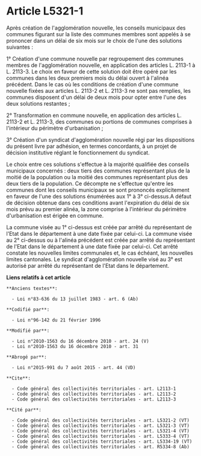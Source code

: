 # Article L5321-1

Après création de l'agglomération nouvelle, les conseils municipaux des communes figurant sur la liste des communes membres
sont appelés à se prononcer dans un délai de six mois sur le choix de l'une des solutions suivantes : 

1° Création d'une commune nouvelle par regroupement des communes membres de l'agglomération nouvelle, en application des
articles L. 2113-1 à L. 2113-3. Le choix en faveur de cette solution doit être opéré par les communes dans les deux premiers
mois du délai ouvert à l'alinéa précédent. Dans le cas où les conditions de création d'une commune nouvelle fixées aux
articles L. 2113-2 et L. 2113-3 ne sont pas remplies, les communes disposent d'un délai de deux mois pour opter entre l'une
des deux solutions restantes ; 

2° Transformation en commune nouvelle, en application des articles L. 2113-2 et L. 2113-3, des communes ou portions de
communes comprises à l'intérieur du périmètre d'urbanisation ; 

3° Création d'un syndicat d'agglomération nouvelle régi par les dispositions du présent livre par adhésion, en termes
concordants, à un projet de décision institutive réglant le fonctionnement du syndicat. 

Le choix entre ces solutions s'effectue à la majorité qualifiée des conseils municipaux concernés : deux tiers des communes
représentant plus de la moitié de la population ou la moitié des communes représentant plus des deux tiers de la population.
Ce décompte ne s'effectue qu'entre les communes dont les conseils municipaux se sont prononcés explicitement en faveur de
l'une des solutions énumérées aux 1° à 3° ci-dessus.A défaut de décision obtenue dans ces conditions avant l'expiration du
délai de six mois prévu au premier alinéa, la zone comprise à l'intérieur du périmètre d'urbanisation est érigée en commune. 

La commune visée au 1° ci-dessus est créée par arrêté du représentant de l'Etat dans le département à une date fixée par
celui-ci. La commune visée au 2° ci-dessus ou à l'alinéa précédent est créée par arrêté du représentant de l'Etat dans le
département à une date fixée par celui-ci. Cet arrêté constate les nouvelles limites communales et, le cas échéant, les
nouvelles limites cantonales. Le syndicat d'agglomération nouvelle visé au 3° est autorisé par arrêté du représentant de
l'Etat dans le département.

**Liens relatifs à cet article**

	**Anciens textes**:

	  - Loi n°83-636 du 13 juillet 1983 - art. 6 (Ab)

	**Codifié par**:

	  - Loi n°96-142 du 21 février 1996

	**Modifié par**:

	  - Loi n°2010-1563 du 16 décembre 2010 - art. 24 (V)
	  - Loi n°2010-1563 du 16 décembre 2010 - art. 31

	**Abrogé par**:

	  - Loi n°2015-991 du 7 août 2015 - art. 44 (VD)

	**Cite**:

	  - Code général des collectivités territoriales - art. L2113-1
	  - Code général des collectivités territoriales - art. L2113-2
	  - Code général des collectivités territoriales - art. L2113-3

	**Cité par**:

	  - Code général des collectivités territoriales - art. L5321-2 (VT)
	  - Code général des collectivités territoriales - art. L5321-3 (VT)
	  - Code général des collectivités territoriales - art. L5321-4 (VT)
	  - Code général des collectivités territoriales - art. L5333-4 (VT)
	  - Code général des collectivités territoriales - art. L5334-19 (VT)
	  - Code général des collectivités territoriales - art. R5334-8 (Ab)
